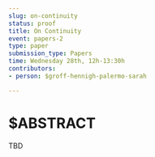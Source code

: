 ```yaml
---
slug: on-continuity
status: proof
title: On Continuity
event: papers-2
type: paper
submission_type: Papers
time: Wednesday 28th, 12h-13:30h
contributors:
- person: $groff-hennigh-palermo-sarah

---
```


# $ABSTRACT

TBD

